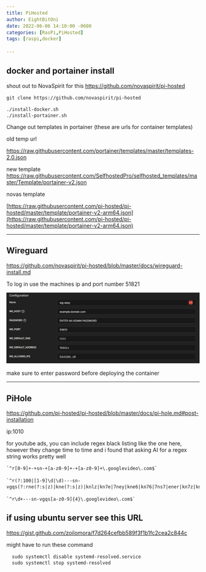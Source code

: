 ```yaml
---
title: PiHosted
author: EightBitOni
date: 2022-06-06 14:10:00 -0600
categories: [RasPi,PiHosted]
tags: [raspi,docker]

---
```


## docker and portainer install

shout out to NovaSpirit for this
https://github.com/novaspirit/pi-hosted


```
git clone https://github.com/novaspirit/pi-hosted
```


```
./install-docker.sh
./install-portainer.sh
```


Change out templates in portainer (these are urls for container templates)

old temp url

https://raw.githubusercontent.com/portainer/templates/master/templates-2.0.json

new template
https://raw.githubusercontent.com/SelfhostedPro/selfhosted_templates/master/Template/portainer-v2.json

novas template

[https://raw.githubusercontent.com/pi-hosted/pi-hosted/master/template/portainer-v2-arm64.json](https://raw.githubusercontent.com/pi-hosted/pi-hosted/master/template/portainer-v2-arm64.json)

---

## Wireguard

https://github.com/novaspirit/pi-hosted/blob/master/docs/wireguard-install.md

To log in use the machines ip and port number 51821

![wg](../../assets/images/wg.png)

make sure to enter password before deploying the container

---

## PiHole 

https://github.com/pi-hosted/pi-hosted/blob/master/docs/pi-hole.md#post-installation

ip:1010

for youtube ads, you can include regex black listing like the one here, however they change time to time and i found that asking AI for a regex string works pretty well

```
`^r[0-9]+-+sn-+[a-z0-9]+-+[a-z0-9]+\.googlevideo\.com$`

`^r(?:100|[1-9]\d|\d)---sn-vgqs(?:rne(?:s|z)|kne(?:s|z)|knlz|kn7e|7ney|kne6|kn76|7ns7|ener|kn7z|knek|7nly)\.googlevideo\.com$`

`^r\d+---sn-vgqs[a-z0-9]{4}\.googlevideo\.com$`

```


## if using ubuntu server see this URL
https://gist.github.com/zoilomora/f7d264cefbb589f3f1b1fc2cea2c844c

might have to run these command

```
  sudo systemctl disable systemd-resolved.service
  sudo systemctl stop systemd-resolved
```
